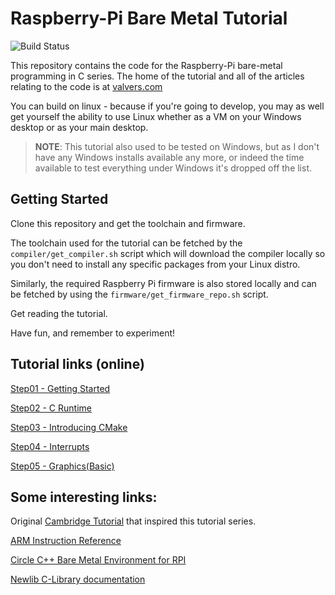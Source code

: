 # Raspberry-Pi Bare Metal Tutorial

![Build Status](https://travis-ci.org/BrianSidebotham/arm-tutorial-rpi.svg?branch=master)

This repository contains the code for the Raspberry-Pi bare-metal programming
in C series. The home of the tutorial and all of the articles relating to the
code is at
[valvers.com](http://www.valvers.com/open-software/raspberry-pi/step01-bare-metal-programming-in-cpt1/)

You can build on linux - because if you're going to develop, you may as well get yourself the ability to use Linux
whether as a VM on your Windows desktop or as your main desktop.

> **NOTE**: This tutorial also used to be tested on Windows, but as I don't have any Windows installs available any
more, or indeed the time available to test everything under Windows it's dropped off the list.

## Getting Started

Clone this repository and get the toolchain and firmware.

The toolchain used for the tutorial can be fetched by the `compiler/get_compiler.sh` script which will download the
compiler locally so you don't need to install any specific packages from your Linux distro.

Similarly, the required Raspberry Pi firmware is also stored locally and can be fetched by using the
`firmware/get_firmware_repo.sh` script.

Get reading the tutorial.

Have fun, and remember to experiment!

## Tutorial links (online)

[Step01 - Getting Started](http://www.valvers.com/open-software/raspberry-pi/step01-bare-metal-programming-in-cpt1/)

[Step02 - C Runtime](http://www.valvers.com/open-software/raspberry-pi/step02-bare-metal-programming-in-c-pt2/)

[Step03 - Introducing CMake](http://www.valvers.com/open-software/raspberry-pi/step03-bare-metal-programming-in-c-pt3/)

[Step04 - Interrupts](http://www.valvers.com/open-software/raspberry-pi/step04-bare-metal-programming-in-c-pt4/)

[Step05 - Graphics(Basic)](http://www.valvers.com/open-software/raspberry-pi/step05-bare-metal-programming-in-c-pt5/)

## Some interesting links:

Original [Cambridge Tutorial](http://www.cl.cam.ac.uk/projects/raspberrypi/tutorials/os/index.html) that
inspired this tutorial series.

[ARM Instruction Reference](http://infocenter.arm.com/help/topic/com.arm.doc.qrc0001l/QRC0001_UAL.pdf)

[Circle C++ Bare Metal Environment for RPI](https://github.com/rsta2/circle)

[Newlib C-Library documentation](https://sourceware.org/newlib/libc.html)
